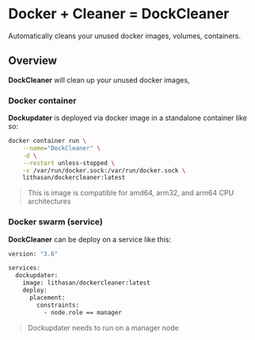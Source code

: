 # Docker + Cleaner = DockCleaner

Automatically cleans your unused docker images, volumes, containers.

## Overview

**DockCleaner** will clean up your unused docker images,

### Docker container

**Dockupdater** is deployed via docker image in a standalone container like so:

```bash
docker container run \
    --name="DockCleaner" \
    -d \
    --restart unless-stopped \
    -v /var/run/docker.sock:/var/run/docker.sock \
    lithasan/dockercleaner:latest
```

> This is image is compatible for amd64, arm32, and arm64 CPU architectures

### Docker swarm (service)

**DockCleaner** can be deploy on a service like this:

```bash
version: "3.6"

services:
  dockupdater:
    image: lithasan/dockercleaner:latest
    deploy:
      placement:
        constraints:
          - node.role == manager
```

> Dockupdater needs to run on a manager node
